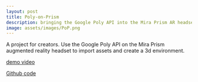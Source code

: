 ```yaml
---
layout: post
title: Poly-on-Prism
description: bringing the Google Poly API into the Mira Prism AR headset
image: assets/images/PoP.png
---
```


A project for creators. Use the Google Poly API on the Mira Prism augmented reality headset to import assets and create a 3d environment.

[demo video](https://www.youtube.com/watch?v=xoUc3HBwB3k)

[Github code](https://github.com/kpchad/PolyOnPrism)
